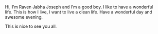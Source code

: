 Hi, I'm Raven Jabha Joseph and I'm a good boy. I like to have a wonderful life.
This is how I live, I want to live a clean life. Have a wonderful day and awesome evening.

This is nice to see you all. 